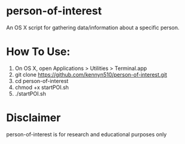 # person-of-interest
An OS X script for gathering data/information about a specific person.

# How To Use:
1. On OS X, open Applications > Utilities > Terminal.app
2. git clone https://github.com/kennyn510/person-of-interest.git
3. cd person-of-interest
4. chmod +x startPOI.sh
5. ./startPOI.sh

# Disclaimer
person-of-interest is for research and educational purposes only
